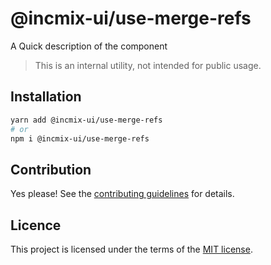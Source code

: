 # @incmix-ui/use-merge-refs

A Quick description of the component

> This is an internal utility, not intended for public usage.

## Installation

```sh
yarn add @incmix-ui/use-merge-refs
# or
npm i @incmix-ui/use-merge-refs
```

## Contribution

Yes please! See the
[contributing guidelines](https://github.com/incmix-ui/incmix-ui/blob/master/CONTRIBUTING.md)
for details.

## Licence

This project is licensed under the terms of the
[MIT license](https://github.com/incmix-ui/incmix-ui/blob/master/LICENSE).
